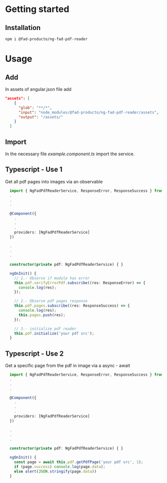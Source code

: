 # Getting started

## Installation

```
npm i @fad-producto/ng-fad-pdf-reader
```

# Usage


## Add

In assets of angular.json file add

``` json
"assets": [
    {
      "glob": "**/*",
      "input": "node_modules/@fad-producto/ng-fad-pdf-reader/assets",
      "output": "/assets/"
    }
  ]
```


## Import

In the necessary file *example.component.ts* import the service.


## Typescript - Use 1

Get all pdf pages into images via an observable

``` ts
  import { NgFadPdfReaderService, ResponseError, ResponseSuccess } from '@fad-producto/ng-fad-pdf-reader';
  .
  .
  .

  @Component({
    .
    .
    .
    providers: [NgFadPdfReaderService]
  })
  
  .
  .
  .

  constructor(private pdf: NgFadPdfReaderService) { }

  ngOnInit() {   
    // 1.- Observe if module has error
    this.pdf.verifyErrorPdf.subscribe((res: ResponseError) => {
      console.log(res);
    });

    // 2.- Observe pdf pages response
    this.pdf.pages.subscribe((res: ResponseSuccess) => {
      console.log(res);
      this.pages.push(res);
    });

    // 3.- initialize pdf reader
    this.pdf.initialize('your pdf src');
  }

```

## Typescript - Use 2

Get a specific page from the pdf in image via a async - await

``` ts
  import { NgFadPdfReaderService, ResponseError, ResponseSuccess } from '@fad-producto/ng-fad-pdf-reader';
  .
  .
  .

  @Component({
    .
    .
    .
    providers: [NgFadPdfReaderService]
  })
  
  .
  .
  .

  constructor(private pdf: NgFadPdfReaderService) { }

  ngOnInit() {
    const page = await this.pdf.getPdfPage('your pdf src', 1);
    if (page.success) console.log(page.data);
    else alert(JSON.stringify(page.data))
  }

```
